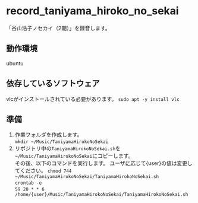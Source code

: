 # record_taniyama_hiroko_no_sekai
「谷山浩子ノセカイ（2期）」を録音します。

## 動作環境
ubuntu

## 依存しているソフトウェア
vlcがインストールされている必要があります。
`sudo apt -y install vlc`

## 準備
1. 作業フォルダを作成します。  
  `mkdir ~/Music/TaniyamaHirokoNoSekai`
1. リポジトリ中の`TaniyamaHirokoNoSekai.sh`を`~/Music/TaniyamaHirokoNoSekai`にコピーします。  
  その後、以下のコマンドを実行します。  ユーザに応じて{user}の値は変更してください。
  `chmod 744 ~/Music/TaniyamaHirokoNoSekai/TaniyamaHirokoNoSekai.sh`  
  `crontab -e`  
  `59 20 * * 6 /home/{user}/Music/TaniyamaHirokoNoSekai/TaniyamaHirokoNoSekai.sh`
